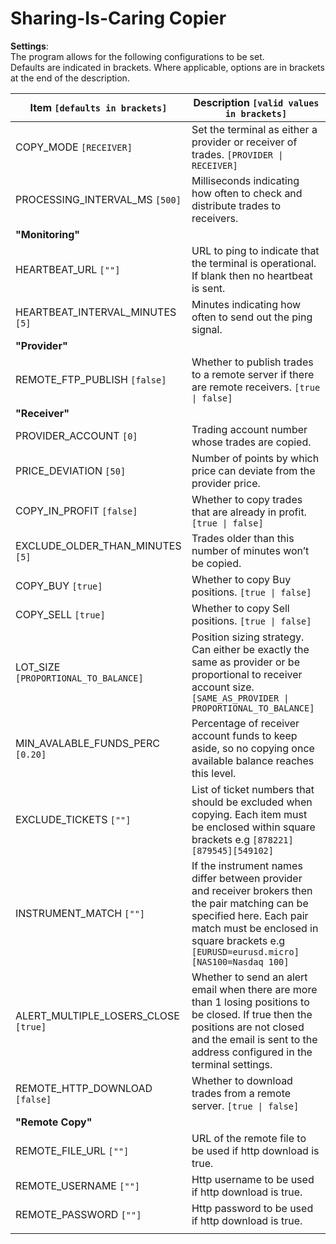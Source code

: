 # **Sharing-Is-Caring Copier**

**Settings**:   
The program allows for the following configurations to be set.    
Defaults are indicated in brackets. Where applicable, options are in brackets at the end of the description.

| Item `[defaults in brackets]`       | Description `[valid values in brackets]`                                                                                                                                                                              |
|-------------------------------------|-----------------------------------------------------------------------------------------------------------------------------------------------------------------------------------------------------------------------|
| COPY_MODE `[RECEIVER]`              | Set the terminal as either a provider or receiver of trades. `[PROVIDER \|  RECEIVER]`                                                                                                                                |
| PROCESSING_INTERVAL_MS `[500]`      | Milliseconds indicating how often to check and distribute trades to receivers.                                                                                                                                        |
|             **"Monitoring"**        |                                                                                                                                                                                                                       |
| HEARTBEAT_URL `[""]`                | URL to ping to indicate that the terminal is operational. If blank then no heartbeat is sent.                                                                                                                         |
| HEARTBEAT_INTERVAL_MINUTES `[5]`    | Minutes indicating how often to send out the ping signal.                                                                                                                                                             |
|              **"Provider"**         |                                                                                                                                                                                                                       |
| REMOTE_FTP_PUBLISH `[false]`        | Whether to publish trades to a remote server if there are remote receivers. `[true \| false]`                                                                                                                         |
|              **"Receiver"**         |                                                                                                                                                                                                                       |
| PROVIDER_ACCOUNT `[0]`              | Trading account number whose trades are copied.                                                                                                                                                                       |
| PRICE_DEVIATION `[50]`              | Number of points by which price can deviate from the provider price.                                                                                                                                                  |
| COPY_IN_PROFIT `[false]`            | Whether to copy trades that are already in profit. `[true \| false]`                                                                                                                                                  |
| EXCLUDE_OLDER_THAN_MINUTES `[5]`    | Trades older than this number of minutes won’t be copied.                                                                                                                                                             |
| COPY_BUY `[true]`                   | Whether to copy Buy positions. `[true \| false]`                                                                                                                                                                      |
| COPY_SELL `[true]`                  | Whether to copy Sell positions. `[true \| false]`                                                                                                                                                                     |
| LOT_SIZE `[PROPORTIONAL_TO_BALANCE]`| Position sizing strategy. Can either be exactly the same as provider or be proportional to receiver account size. `[SAME_AS_PROVIDER \| PROPORTIONAL_TO_BALANCE]`                                                     |
| MIN_AVALABLE_FUNDS_PERC `[0.20]`    | Percentage of receiver account funds to keep aside, so no copying once available balance reaches this level.                                                                                                          |
| EXCLUDE_TICKETS `[""]`              | List of ticket numbers that should be excluded when copying. Each item must be enclosed within square brackets e.g `[878221][879545][549102]`                                                                         |
| INSTRUMENT_MATCH `[""]`             | If the instrument names differ between provider and receiver brokers then the pair matching can be specified here. Each pair match must be enclosed in square brackets e.g `[EURUSD=eurusd.micro][NAS100=Nasdaq 100]` |
| ALERT_MULTIPLE_LOSERS_CLOSE `[true]`| Whether to send an alert email when there are more than 1 losing positions to be closed. If true then the positions are not closed and the email is sent to the address configured in the terminal settings.          |
| REMOTE_HTTP_DOWNLOAD `[false]`      | Whether to download trades from a remote server. `[true \| false]`                                                                                                                                                    |
|            **"Remote Copy"**        |                                                                                                                                                                                                                       |
| REMOTE_FILE_URL `[""]`              | URL of the remote file to be used if http download is true.                                                                                                                                                           |
| REMOTE_USERNAME `[""]`              | Http username to be used if http download is true.                                                                                                                                                                    |
| REMOTE_PASSWORD `[""]`              | Http password to be used if http download is true.                                                                                                                                                                    |
|                                     |                                                                                                                                                                                                                       |